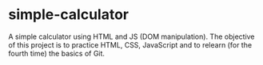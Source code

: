 # simple-calculator
A simple calculator using HTML and JS (DOM manipulation). The objective of this project is to practice HTML, CSS, JavaScript and to relearn (for the fourth time) the basics of Git.

